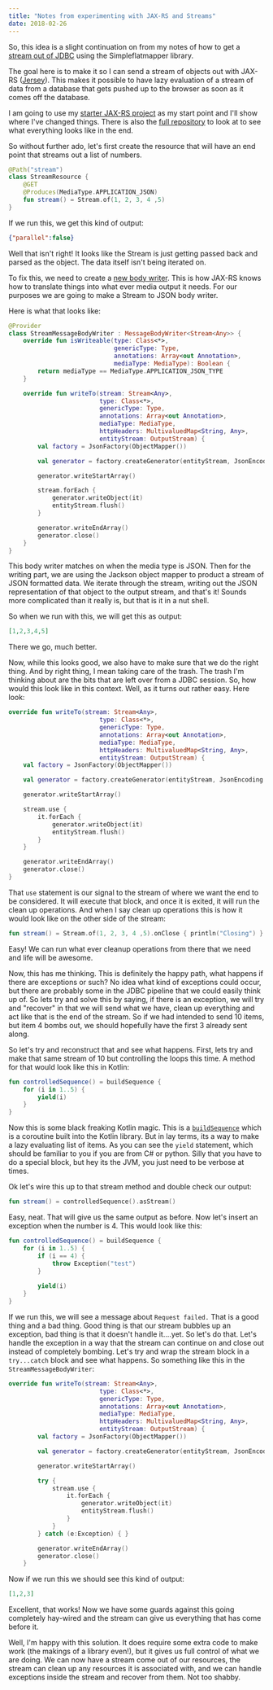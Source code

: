 ```yaml
---
title: "Notes from experimenting with JAX-RS and Streams"
date: 2018-02-26
---
```


So, this idea is a slight continuation on from my notes of how to get a [stream out of JDBC](https://blog.baens.net/posts/experiment-notes-simpleflatmapper/) using the Simpleflatmapper library. 

The goal here is to make it so I can send a stream of objects out with JAX-RS ([Jersey](https://jersey.github.io/)). This makes it possible to have lazy evaluation of a stream of data from a database that gets pushed up to the browser as soon as it comes off the database.

I am going to use my [starter JAX-RS project](https://blog.baens.net/posts/step-by-step-kotlin-jaxrs-hello-world/) as my start point and I'll show where I've changed things. There is also the [full repository](https://github.com/baens/experiment-jaxrs-stream) to look at to see what everything looks like in the end.

So without further ado, let's first create the resource that will have an end point that streams out a list of numbers. 

```kotlin
@Path("stream")
class StreamResource {
    @GET
    @Produces(MediaType.APPLICATION_JSON)
    fun stream() = Stream.of(1, 2, 3, 4 ,5)
}
```

If we run this, we get this kind of output:

```json
{"parallel":false}
```

Well that isn't right! It looks like the Stream is just getting passed back and parsed as the object. The data itself isn't being iterated on.

To fix this, we need to create a [new body writer](https://jersey.github.io/documentation/latest/message-body-workers.html#d0e6550). This is how JAX-RS knows how to translate things into what ever media output it needs. For our purposes we are going to make a Stream to JSON body writer. 

Here is what that looks like:

```kotlin
@Provider
class StreamMessageBodyWriter : MessageBodyWriter<Stream<Any>> {
    override fun isWriteable(type: Class<*>,
                             genericType: Type,
                             annotations: Array<out Annotation>,
                             mediaType: MediaType): Boolean {
        return mediaType == MediaType.APPLICATION_JSON_TYPE
    }

    override fun writeTo(stream: Stream<Any>,
                         type: Class<*>,
                         genericType: Type,
                         annotations: Array<out Annotation>,
                         mediaType: MediaType,
                         httpHeaders: MultivaluedMap<String, Any>,
                         entityStream: OutputStream) {
        val factory = JsonFactory(ObjectMapper())

        val generator = factory.createGenerator(entityStream, JsonEncoding.UTF8)

        generator.writeStartArray()

        stream.forEach {
            generator.writeObject(it)
            entityStream.flush()
        }

        generator.writeEndArray()
        generator.close()
    }
}
```

This body writer matches on when the media type is JSON. Then for the writing part, we are using the Jackson object mapper to product a stream of JSON formatted data. We iterate through the stream, writing out the JSON representation of that object to the output stream, and that's it! Sounds more complicated than it really is, but that is it in a nut shell.

So when we run with this, we will get this as output:

```json
[1,2,3,4,5]
```

There we go, much better.

Now, while this looks good, we also have to make sure that we do the right thing. And by right thing, I mean taking care of the trash. The trash I'm thinking about are the bits that are left over from a JDBC session. So, how would this look like in this context. Well, as it turns out rather easy. Here look:

```kotlin
override fun writeTo(stream: Stream<Any>,
                         type: Class<*>,
                         genericType: Type,
                         annotations: Array<out Annotation>,
                         mediaType: MediaType,
                         httpHeaders: MultivaluedMap<String, Any>,
                         entityStream: OutputStream) {
    val factory = JsonFactory(ObjectMapper())

    val generator = factory.createGenerator(entityStream, JsonEncoding.UTF8)

    generator.writeStartArray()

    stream.use {
        it.forEach {
            generator.writeObject(it)
            entityStream.flush()
        }
    }

    generator.writeEndArray()
    generator.close()
}
```

That `use` statement is our signal to the stream of where we want the end to be considered. It will execute that block, and once it is exited, it will run the clean up operations. And when I say clean up operations this is how it would look like on the other side of the stream:

```kotlin
fun stream() = Stream.of(1, 2, 3, 4 ,5).onClose { println("Closing") }
```

Easy! We can run what ever cleanup operations from there that we need and life will be awesome. 

Now, this has me thinking. This is definitely the happy path, what happens if there are exceptions or such? No idea what kind of exceptions could occur, but there are probably some in the JDBC pipeline that we could easily think up of. So lets try and solve this by saying, if there is an exception, we will try and "recover" in that we will send what we have, clean up everything and act like that is the end of the stream. So if we had intended to send 10 items, but item 4 bombs out, we should hopefully have the first 3 already sent along.

So let's try and reconstruct that and see what happens. First, lets try and make that same stream of 10 but controlling the loops this time. A method for that would look like this in Kotlin:

```kotlin
fun controlledSequence() = buildSequence {
    for (i in 1..5) {
        yield(i)
    }
}
```

Now this is some black freaking Kotlin magic. This is a [`buildSequence`](https://kotlinlang.org/api/latest/jvm/stdlib/kotlin.coroutines.experimental/build-sequence.html) which is a coroutine built into the Kotlin library. But in lay terms, its a way to make a lazy evaluating list of items. As you can see the `yield` statement, which should be familiar to you if you are from C# or python. Silly that you have to do a special block, but hey its the JVM, you just need to be verbose at times.

Ok let's wire this up to that stream method and double check our output:

```kotlin
fun stream() = controlledSequence().asStream()
``` 

Easy, neat. That will give us the same output as before. Now let's insert an exception when the number is 4. This would look like this:

```kotlin
fun controlledSequence() = buildSequence {
    for (i in 1..5) {
        if (i == 4) {
            throw Exception("test")
        }
        
        yield(i)
    }
}
```

If we run this, we will see a message about `Request failed.` That is a good thing and a bad thing. Good thing is that our stream bubbles up an exception, bad thing is that it doesn't handle it....yet. So let's do that. Let's handle the exception in a way that the stream can continue on and close out instead of completely bombing. Let's try and wrap the stream block in a `try...catch` block and see what happens. So something like this in the `StreamMessageBodyWriter`:

```kotlin
override fun writeTo(stream: Stream<Any>,
                         type: Class<*>,
                         genericType: Type,
                         annotations: Array<out Annotation>,
                         mediaType: MediaType,
                         httpHeaders: MultivaluedMap<String, Any>,
                         entityStream: OutputStream) {
        val factory = JsonFactory(ObjectMapper())

        val generator = factory.createGenerator(entityStream, JsonEncoding.UTF8)

        generator.writeStartArray()

        try {
            stream.use {
                it.forEach {
                    generator.writeObject(it)
                    entityStream.flush()
                }
            }
        } catch (e:Exception) { }

        generator.writeEndArray()
        generator.close()
    }
```

Now if we run this we should see this kind of output:

```json
[1,2,3]
```

Excellent, that works! Now we have some guards against this going completely hay-wired and the stream can give us everything that has come before it. 

Well, I'm happy with this solution. It does require some extra code to make work (the makings of a library even!), but it gives us full control of what we are doing. We can now have a stream come out of our resources, the stream can clean up any resources it is associated with, and we can handle exceptions inside the stream and recover from them. Not too shabby. 
